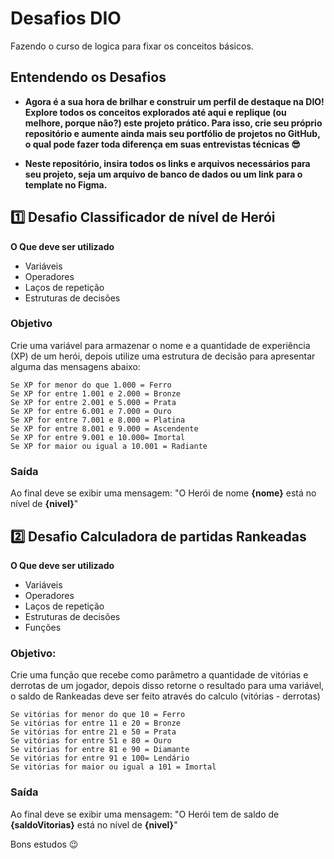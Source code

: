 # Desafios DIO
Fazendo o curso de logica para fixar os conceitos básicos.

## Entendendo os Desafios
 
- **Agora é a sua hora de brilhar e construir um perfil de destaque na DIO! Explore todos os conceitos explorados até aqui e replique (ou melhore, porque não?) este projeto prático. Para isso, crie seu próprio repositório e aumente ainda mais seu portfólio de projetos no GitHub, o qual pode fazer toda diferença em suas entrevistas técnicas 😎** 
 
- **Neste repositório, insira todos os links e arquivos necessários para seu projeto, seja um arquivo de banco de dados ou um link para o template no Figma.**


## 1️⃣ Desafio Classificador de nível de Herói

**O Que deve ser utilizado**

- Variáveis
- Operadores
- Laços de repetição
- Estruturas de decisões

### Objetivo

Crie uma variável para armazenar o nome e a quantidade de experiência (XP) de um herói, depois utilize uma estrutura de decisão para apresentar alguma das mensagens abaixo:

    Se XP for menor do que 1.000 = Ferro
    Se XP for entre 1.001 e 2.000 = Bronze
    Se XP for entre 2.001 e 5.000 = Prata
    Se XP for entre 6.001 e 7.000 = Ouro
    Se XP for entre 7.001 e 8.000 = Platina
    Se XP for entre 8.001 e 9.000 = Ascendente
    Se XP for entre 9.001 e 10.000= Imortal
    Se XP for maior ou igual a 10.001 = Radiante

### Saída

Ao final deve se exibir uma mensagem:
"O Herói de nome **{nome}** está no nível de **{nivel}**"


## 2️⃣ Desafio Calculadora de partidas Rankeadas

**O Que deve ser utilizado**

- Variáveis
- Operadores
- Laços de repetição
- Estruturas de decisões
- Funções

### Objetivo:

Crie uma função que recebe como parâmetro a quantidade de vitórias e derrotas de um jogador,
depois disso retorne o resultado para uma variável, o saldo de Rankeadas deve ser feito através do calculo (vitórias - derrotas)

    Se vitórias for menor do que 10 = Ferro
    Se vitórias for entre 11 e 20 = Bronze
    Se vitórias for entre 21 e 50 = Prata
    Se vitórias for entre 51 e 80 = Ouro
    Se vitórias for entre 81 e 90 = Diamante
    Se vitórias for entre 91 e 100= Lendário
    Se vitórias for maior ou igual a 101 = Imortal

### Saída

Ao final deve se exibir uma mensagem:
"O Herói tem de saldo de **{saldoVitorias}** está no nível de **{nivel}**"

Bons estudos 😉